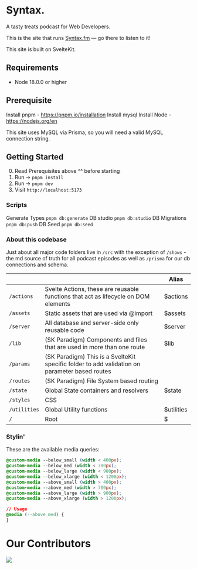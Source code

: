 # Syntax.

A tasty treats podcast for Web Developers.

This is the site that runs [Syntax.fm](https://syntax.fm) — go there to listen to it!

This site is built on SvelteKit.

## Requirements

- Node 18.0.0 or higher

## Prerequisite

Install pnpm - https://pnpm.io/installation
Install mysql
Install Node - https://nodejs.org/en

This site uses MySQL via Prisma, so you will need a valid MySQL connection string.

## Getting Started

0. Read Prerequisites above ^^ before starting
1. Run -> `pnpm install`
2. Run -> `pnpm dev`
3. Visit `http://localhost:5173`

### Scripts

Generate Types `pnpm db:generate`
DB studio `pnpm db:studio`
DB Migrations `pnpm db:push`
DB Seed `pnpm db:seed`

### About this codebase

Just about all major code folders live in `/src` with the exception of `/shows` - the md source of truth for all podcast episodes as well as `/prisma` for our db connections and schema.

|              |                                                                                               | Alias      |
| ------------ | --------------------------------------------------------------------------------------------- | ---------- |
| `/actions`   | Svelte Actions, these are reusable functions that act as lifecycle on DOM elements            | $actions   |
| `/assets`    | Static assets that are used via @import                                                       | $assets    |
| `/server`    | All database and server-side only reusable code                                               | $server    |
| `/lib`       | (SK Paradigm) Components and files that are used in more than one route                       | $lib       |
| `/params`    | (SK Paradigm) This is a SvelteKit specific folder to add validation on parameter based routes |            |
| `/routes`    | (SK Paradigm) File System based routing                                                       |            |
| `/state`     | Global State containers and resolvers                                                         | $state     |
| `/styles`    | CSS                                                                                           |
| `/utilities` | Global Utility functions                                                                      | $utilities |
| `/`          | Root                                                                                          | $          |

### Stylin'

These are the available media queries:

```css
@custom-media --below_small (width < 400px);
@custom-media --below_med (width < 700px);
@custom-media --below_large (width < 900px);
@custom-media --below_xlarge (width < 1200px);
@custom-media --above_small (width > 400px);
@custom-media --above_med (width > 700px);
@custom-media --above_large (width > 900px);
@custom-media --above_xlarge (width > 1200px);

// Usage
@media (--above_med) {
}
```

# Our Contributors

<a href="https://github.com/syntaxfm/website/graphs/contributors">
  <img src="https://contrib.rocks/image?repo=syntaxfm/website" />
</a>
